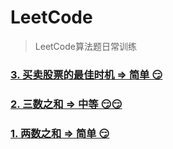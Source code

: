 # LeetCode

> LeetCode算法题日常训练

### [3. 买卖股票的最佳时机 => 简单 😏](./docs/3.md)



### [2. 三数之和 => 中等 😏😏](./docs/2.md)



### [1. 两数之和 => 简单 😏](./docs/1.md)


